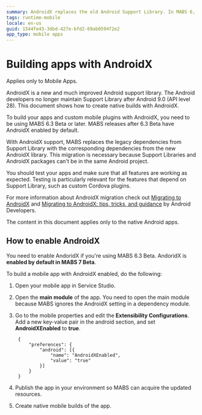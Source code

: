 ```yaml
---
summary: AndroidX replaces the old Android Support Library. In MABS 6, AndroidX is optional and this document shows how to activate the AndroidX support for native mobile apps.
tags: runtime-mobile
locale: en-us
guid: 1544fe43-3dbd-427e-bfd2-69ab0594f2e2
app_type: mobile apps
---
```


# Building apps with AndroidX

<div class="info" markdown="1">

Applies only to Mobile Apps.

</div>

AndroidX is a new and much improved Android support library. The Android developers no longer maintain Support Library after Android 9.0 (API level 28). This document shows how to create native builds with AndroidX.

<div class="info" markdown="1">

To build your apps and custom mobile plugins with AndroidX, you need to be using MABS 6.3 Beta or later. MABS releases after 6.3 Beta have AndroidX enabled by default. 

</div>

With AndroidX support, MABS replaces the legacy dependencies from Support Library with the corresponding dependencies from the new AndroidX library. This migration is necessary because Support Libraries and AndroidX packages can't be in the same Android project.

You should test your apps and make sure that all features are working as expected. Testing is particularly relevant for the features that depend on Support Library, such as custom Cordova plugins.

For more information about AndroidX migration check out [Migrating to AndroidX](https://developer.android.com/jetpack/androidx/migrate) and [Migrating to AndroidX: tips, tricks, and guidance](https://medium.com/androiddevelopers/migrating-to-androidx-tip-tricks-and-guidance-88d5de238876) by Android Developers.

<div class="info" markdown="1">

The content in this document applies only to the native Android apps.

</div>

## How to enable AndroidX 

<div class="info" markdown="1">

You need to enable AndoridX if you're using MABS 6.3 Beta. AndoridX is **enabled by default in MABS 7 Beta**.  

</div>

To build a mobile app with AndroidX enabled, do the following: 

1. Open your mobile app in Service Studio.
   
1. Open the **main module** of the app. You need to open the main module because MABS ignores the AndroidX setting in a dependency module.

1. Go to the mobile properties and edit the **Extensibility Configurations**. Add a new key-value pair in the android section, and set **AndroidXEnabled** to **true**. 

        {
            "preferences": {
                "android": [{
                    "name": "AndroidXEnabled",
                    "value": "true"
                }]
            }
        }

1. Publish the app in your environment so MABS can acquire the updated resources.
   
1. Create native mobile builds of the app.